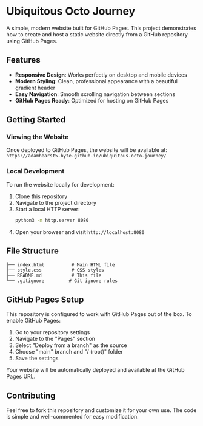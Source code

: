 # Ubiquitous Octo Journey

A simple, modern website built for GitHub Pages. This project demonstrates how to create and host a static website directly from a GitHub repository using GitHub Pages.

## Features

- **Responsive Design**: Works perfectly on desktop and mobile devices
- **Modern Styling**: Clean, professional appearance with a beautiful gradient header
- **Easy Navigation**: Smooth scrolling navigation between sections
- **GitHub Pages Ready**: Optimized for hosting on GitHub Pages

## Getting Started

### Viewing the Website

Once deployed to GitHub Pages, the website will be available at:
`https://adamhearst5-byte.github.io/ubiquitous-octo-journey/`

### Local Development

To run the website locally for development:

1. Clone this repository
2. Navigate to the project directory
3. Start a local HTTP server:
   ```bash
   python3 -m http.server 8080
   ```
4. Open your browser and visit `http://localhost:8080`

## File Structure

```
├── index.html          # Main HTML file
├── style.css           # CSS styles
├── README.md           # This file
└── .gitignore         # Git ignore rules
```

## GitHub Pages Setup

This repository is configured to work with GitHub Pages out of the box. To enable GitHub Pages:

1. Go to your repository settings
2. Navigate to the "Pages" section
3. Select "Deploy from a branch" as the source
4. Choose "main" branch and "/ (root)" folder
5. Save the settings

Your website will be automatically deployed and available at the GitHub Pages URL.

## Contributing

Feel free to fork this repository and customize it for your own use. The code is simple and well-commented for easy modification.